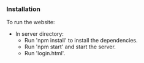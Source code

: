 ### Installation 
To run the website:
+ In server directory:
    + Run 'npm install' to install the dependencies.
    + Run 'npm start' and start the server.
    + Run 'login.html'.